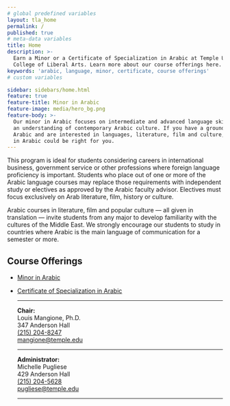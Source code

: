 ```yaml
---
# global predefined variables
layout: tla_home
permalink: /
published: true
# meta-data variables
title: Home
description: >-
  Earn a Minor or a Certificate of Specialization in Arabic at Temple University’s
  College of Liberal Arts. Learn more about our course offerings here.
keywords: 'arabic, language, minor, certificate, course offerings'
# custom variables

sidebar: sidebars/home.html
feature: true
feature-title: Minor in Arabic
feature-image: media/hero_bg.png
feature-body: >-
  Our minor in Arabic focuses on intermediate and advanced language skills and
  an understanding of contemporary Arabic culture. If you have a grounding in
  Arabic and are interested in languages, literature, film and culture, a minor
  in Arabic could be right for you.
---
```

This program is ideal for students considering careers in international business, government service or other professions where foreign language proficiency is important. Students who place out of one or more of the Arabic language courses may replace those requirements with independent study or electives as approved by the Arabic faculty advisor. Electives must focus exclusively on Arab literature, film, history or culture.

Arabic courses in literature, film and popular culture — all given in translation — invite students from any major to develop familiarity with the cultures of the Middle East. We strongly encourage our students to study in countries where Arabic is the main language of communication for a semester or more.

## Course Offerings

- [Minor in Arabic](http://bulletin.temple.edu/undergraduate/liberal-arts/arabic/arabic-minor/)
- [Certificate of Specialization in Arabic](http://bulletin.temple.edu/undergraduate/liberal-arts/certificate-programs/certificate-arabic/)<br/>

   ___
   
  **Chair:**  
   Louis Mangione, Ph.D.  
   347 Anderson Hall  
   [(215) 204-8247](tel:2152048247)  
   [mangione@temple.edu](mailto:mangione@temple.edu)  
   
   ___
   
   **Administrator:**  
   Michelle Pugliese  
   429 Anderson Hall   
   [(215) 204-5628](tel:2152045628)  
   [pugliese@temple.edu](mailto:pugliese@temple.edu)  
   
   ___
